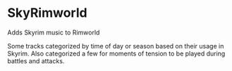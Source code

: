 # SkyRimworld
Adds Skyrim music to Rimworld

Some tracks categorized by time of day or season based on their usage in Skyrim.
Also categorized a few for moments of tension to be played during battles and attacks.
